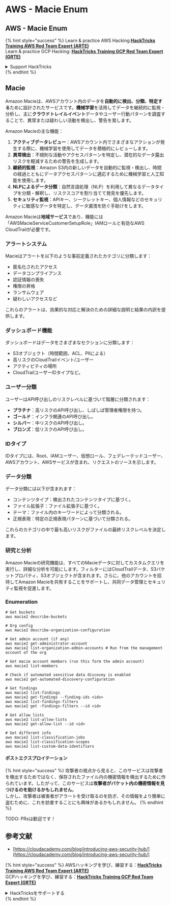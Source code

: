 # AWS - Macie Enum

## AWS - Macie Enum

{% hint style="success" %}
Learn & practice AWS Hacking:<img src="../../../../.gitbook/assets/image (1) (1) (1).png" alt="" data-size="line">[**HackTricks Training AWS Red Team Expert (ARTE)**](https://training.hacktricks.xyz/courses/arte)<img src="../../../../.gitbook/assets/image (1) (1) (1).png" alt="" data-size="line">\
Learn & practice GCP Hacking: <img src="../../../../.gitbook/assets/image (2).png" alt="" data-size="line">[**HackTricks Training GCP Red Team Expert (GRTE)**<img src="../../../../.gitbook/assets/image (2).png" alt="" data-size="line">](https://training.hacktricks.xyz/courses/grte)

<details>

<summary>Support HackTricks</summary>

* Check the [**subscription plans**](https://github.com/sponsors/carlospolop)!
* **Join the** 💬 [**Discord group**](https://discord.gg/hRep4RUj7f) or the [**telegram group**](https://t.me/peass) or **follow** us on **Twitter** 🐦 [**@hacktricks\_live**](https://twitter.com/hacktricks_live)**.**
* **Share hacking tricks by submitting PRs to the** [**HackTricks**](https://github.com/carlospolop/hacktricks) and [**HackTricks Cloud**](https://github.com/carlospolop/hacktricks-cloud) github repos.

</details>
{% endhint %}

## Macie

Amazon Macieは、AWSアカウント内のデータを**自動的に検出、分類、特定する**ために設計されたサービスです。**機械学習**を活用してデータを継続的に監視・分析し、主に**クラウドトレイルイベント**データやユーザー行動パターンを調査することで、異常または疑わしい活動を検出し、警告を発します。

Amazon Macieの主な機能：

1. **アクティブデータレビュー**：AWSアカウント内でさまざまなアクションが発生する際に、機械学習を使用してデータを積極的にレビューします。
2. **異常検出**：不規則な活動やアクセスパターンを特定し、潜在的なデータ露出リスクを軽減するための警告を生成します。
3. **継続的監視**：Amazon S3内の新しいデータを自動的に監視・検出し、時間の経過とともにデータアクセスパターンに適応するために機械学習と人工知能を使用します。
4. **NLPによるデータ分類**：自然言語処理（NLP）を利用して異なるデータタイプを分類・解釈し、リスクスコアを割り当てて発見を優先します。
5. **セキュリティ監視**：APIキー、シークレットキー、個人情報などのセキュリティに敏感なデータを特定し、データ漏洩を防ぐ手助けをします。

Amazon Macieは**地域サービス**であり、機能には「AWSMacieServiceCustomerSetupRole」IAMロールと有効なAWS CloudTrailが必要です。

### アラートシステム

Macieはアラートを以下のような事前定義されたカテゴリに分類します：

* 匿名化されたアクセス
* データコンプライアンス
* 認証情報の喪失
* 権限の昇格
* ランサムウェア
* 疑わしいアクセスなど

これらのアラートは、効果的な対応と解決のための詳細な説明と結果の内訳を提供します。

### ダッシュボード機能

ダッシュボードはデータをさまざまなセクションに分類します：

* S3オブジェクト（時間範囲、ACL、PIIによる）
* 高リスクのCloudTrailイベント/ユーザー
* アクティビティの場所
* CloudTrailユーザーIDタイプなど。

### ユーザー分類

ユーザーはAPI呼び出しのリスクレベルに基づいて階層に分類されます：

* **プラチナ**：高リスクのAPI呼び出し、しばしば管理者権限を持つ。
* **ゴールド**：インフラ関連のAPI呼び出し。
* **シルバー**：中リスクのAPI呼び出し。
* **ブロンズ**：低リスクのAPI呼び出し。

### IDタイプ

IDタイプには、Root、IAMユーザー、仮想ロール、フェデレーテッドユーザー、AWSアカウント、AWSサービスが含まれ、リクエストのソースを示します。

### データ分類

データ分類には以下が含まれます：

* コンテンツタイプ：検出されたコンテンツタイプに基づく。
* ファイル拡張子：ファイル拡張子に基づく。
* テーマ：ファイル内のキーワードによって分類される。
* 正規表現：特定の正規表現パターンに基づいて分類される。

これらのカテゴリの中で最も高いリスクがファイルの最終リスクレベルを決定します。

### 研究と分析

Amazon Macieの研究機能は、すべてのMacieデータに対してカスタムクエリを実行し、詳細な分析を可能にします。フィルターにはCloudTrailデータ、S3バケットプロパティ、S3オブジェクトが含まれます。さらに、他のアカウントを招待してAmazon Macieを共有することをサポートし、共同データ管理とセキュリティ監視を促進します。

### Enumeration
```
# Get buckets
aws macie2 describe-buckets

# Org config
aws macie2 describe-organization-configuration

# Get admin account (if any)
aws macie2 get-administrator-account
aws macie2 list-organization-admin-accounts # Run from the management account of the org

# Get macie account members (run this form the admin account)
aws macie2 list-members

# Check if automated sensitive data discovey is enabled
aws macie2 get-automated-discovery-configuration

# Get findings
aws macie2 list-findings
aws macie2 get-findings --finding-ids <ids>
aws macie2 list-findings-filters
aws macie2 get -findings-filters --id <id>

# Get allow lists
aws macie2 list-allow-lists
aws macie2 get-allow-list --id <id>

# Get different info
aws macie2 list-classification-jobs
aws macie2 list-classification-scopes
aws macie2 list-custom-data-identifiers
```
#### ポストエクスプロイテーション

{% hint style="success" %}
攻撃者の視点から見ると、このサービスは攻撃者を検出するためではなく、保存されたファイル内の機密情報を検出するために作られています。したがって、このサービスは**攻撃者がバケット内の機密情報を見つけるのを助けるかもしれません**。\
しかし、攻撃者は被害者がアラートを受け取るのを防ぎ、その情報をより簡単に盗むために、これを妨害することにも興味があるかもしれません。
{% endhint %}

TODO: PRsは歓迎です！

## 参考文献

* [https://cloudacademy.com/blog/introducing-aws-security-hub/](https://cloudacademy.com/blog/introducing-aws-security-hub/)

{% hint style="success" %}
AWSハッキングを学び、練習する：<img src="../../../../.gitbook/assets/image (1) (1) (1).png" alt="" data-size="line">[**HackTricks Training AWS Red Team Expert (ARTE)**](https://training.hacktricks.xyz/courses/arte)<img src="../../../../.gitbook/assets/image (1) (1) (1).png" alt="" data-size="line">\
GCPハッキングを学び、練習する：<img src="../../../../.gitbook/assets/image (2).png" alt="" data-size="line">[**HackTricks Training GCP Red Team Expert (GRTE)**<img src="../../../../.gitbook/assets/image (2).png" alt="" data-size="line">](https://training.hacktricks.xyz/courses/grte)

<details>

<summary>HackTricksをサポートする</summary>

* [**サブスクリプションプラン**](https://github.com/sponsors/carlospolop)を確認してください！
* **💬 [**Discordグループ**](https://discord.gg/hRep4RUj7f)または[**Telegramグループ**](https://t.me/peass)に参加するか、**Twitter** 🐦 [**@hacktricks\_live**](https://twitter.com/hacktricks_live)**をフォローしてください。**
* **ハッキングのトリックを共有するには、[**HackTricks**](https://github.com/carlospolop/hacktricks)および[**HackTricks Cloud**](https://github.com/carlospolop/hacktricks-cloud)のGitHubリポジトリにPRを提出してください。**

</details>
{% endhint %}
